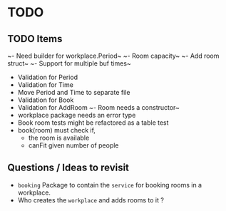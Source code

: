 # TODO

## TODO Items

~- Need builder for workplace.Period~
~- Room capacity~
~- Add room struct~
~- Support for multiple buf times~
- Validation for Period
- Validation for Time
- Move Period and Time to separate file
- Validation for Book 
- Validation for AddRoom
~- Room needs a constructor~
- workplace package needs an error type
- Book room tests might be refactored as a table test
- book(room) must check if,
  - the room is available 
  - canFit given number of people


## Questions / Ideas to revisit

- `booking` Package to contain the `service` for booking rooms in a workplace.
- Who creates the `workplace` and adds rooms to it ?
